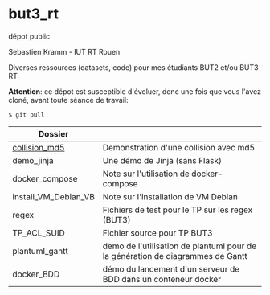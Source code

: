 # but3_rt
dépot public

Sebastien Kramm - IUT RT Rouen

Diverses ressources (datasets, code) pour mes étudiants BUT2 et/ou BUT3 RT


**Attention**: ce dépot est susceptible d'évoluer, donc une fois que vous l'avez cloné, avant toute séance de travail:
```
$ git pull
```


| Dossier |             |
|---------|-------------| 
| [collision_md5](collision_md5/) | Demonstration d'une collision avec md5 |
| demo_jinja |  Une démo de Jinja (sans Flask) |
| docker_compose | Note sur l'utilisation de docker-compose |
| install_VM_Debian_VB |  Note sur l'installation de VM Debian |
| regex |  Fichiers de test pour le TP sur les regex (BUT3) |
| TP_ACL_SUID | Fichier source pour TP BUT3 |
| plantuml_gantt | demo de l'utilisation de plantuml pour de<br>la génération de diagrammes de Gantt |
| docker_BDD | démo du lancement d'un serveur de BDD dans un conteneur docker |

